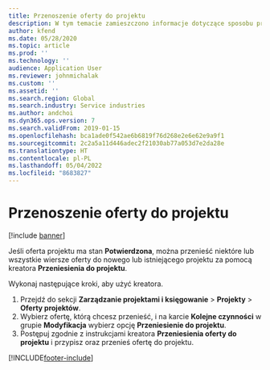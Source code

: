 ```yaml
---
title: Przenoszenie oferty do projektu
description: W tym temacie zamieszczono informacje dotyczące sposobu przeniesienia oferty do nowego lub istniejącego projektu.
author: kfend
ms.date: 05/28/2020
ms.topic: article
ms.prod: ''
ms.technology: ''
audience: Application User
ms.reviewer: johnmichalak
ms.custom: ''
ms.assetid: ''
ms.search.region: Global
ms.search.industry: Service industries
ms.author: andchoi
ms.dyn365.ops.version: 7
ms.search.validFrom: 2019-01-15
ms.openlocfilehash: bca1ade0f542ae6b6819f76d268e2e6e62e9a9f1
ms.sourcegitcommit: 2c2a5a11d446adec2f21030ab77a053d7e2da28e
ms.translationtype: HT
ms.contentlocale: pl-PL
ms.lasthandoff: 05/04/2022
ms.locfileid: "8683827"
---
```

# <a name="transfer-a-quotation-to-a-project"></a>Przenoszenie oferty do projektu

[!include [banner](../includes/banner.md)]

Jeśli oferta projektu ma stan **Potwierdzona**, można przenieść niektóre lub wszystkie wiersze oferty do nowego lub istniejącego projektu za pomocą kreatora **Przeniesienia do projektu**. 

Wykonaj następujące kroki, aby użyć kreatora.

1. Przejdź do sekcji **Zarządzanie projektami i księgowanie** > **Projekty** > **Oferty projektów**.
2. Wybierz ofertę, którą chcesz przenieść, i na karcie **Kolejne czynności** w grupie **Modyfikacja** wybierz opcję **Przeniesienie do projektu**.
3. Postępuj zgodnie z instrukcjami kreatora **Przeniesienia oferty do projektu** i przypisz oraz przenieś ofertę do projektu.


[!INCLUDE[footer-include](../includes/footer-banner.md)]